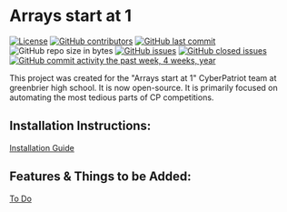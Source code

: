 # Arrays start at 1
[![License](https://img.shields.io/github/license/chrisjudk/arrays-start-at-1.svg)](/LICENSE)
[![GitHub contributors](https://img.shields.io/github/contributors/chrisjudk/arrays-start-at-1.svg)](/../../graphs/contributors)
[![GitHub last commit](https://img.shields.io/github/last-commit/chrisjudk/arrays-start-at-1.svg)](/../../commits/master)
![GitHub repo size in bytes](https://img.shields.io/github/repo-size/chrisjudk/arrays-start-at-1.svg)
[![GitHub issues](https://img.shields.io/github/issues/chrisjudk/arrays-start-at-1.svg)](/../../issues)
[![GitHub closed issues](https://img.shields.io/github/issues-closed/chrisjudk/arrays-start-at-1.svg?colorB=red)](/../../issues?q=is%3Aissue+is%3Aclosed)
[![GitHub commit activity the past week, 4 weeks, year](https://img.shields.io/github/commit-activity/y/chrisjudk/arrays-start-at-1.svg)](/../../graphs/commit-activity)

This project was created for the "Arrays start at 1" CyberPatriot team at greenbrier high school. It is now open-source. It is primarily focused on automating the most tedious parts of CP competitions.
## Installation Instructions:
[Installation Guide](/../../wiki/Installation)
## Features & Things to be Added:
[To Do](/../../issues?q=is%3Aissue+is%3Aopen+label%3Aenhancement)
 